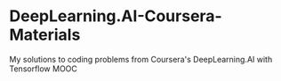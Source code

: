 # DeepLearning.AI-Coursera-Materials
My solutions to coding problems from Coursera's DeepLearning.AI with Tensorflow MOOC
